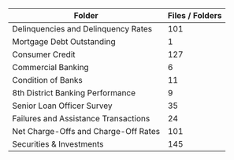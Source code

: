 | Folder                               |   Files / Folders |
|--------------------------------------|-------------------|
| Delinquencies and Delinquency Rates  |               101 |
| Mortgage Debt Outstanding            |                 1 |
| Consumer Credit                      |               127 |
| Commercial Banking                   |                 6 |
| Condition of Banks                   |                11 |
| 8th District Banking Performance     |                 9 |
| Senior Loan Officer Survey           |                35 |
| Failures and Assistance Transactions |                24 |
| Net Charge-Offs and Charge-Off Rates |               101 |
| Securities & Investments             |               145 |